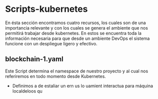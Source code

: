 <h1 id="scripts-kubernetes">Scripts-kubernetes</h1>
<p>En ésta sección encontramos cuatro recursos, los cuales son de una importancia relevante y con los cuales se genera el ambiente que nos permitirá trabajar desde kubernetes. En estos se encuentra toda la información necesaria para que desde un ambiente DevOps el sistema funcione con un despliegue ligero y efectivo.</p>
<h2 id="blockchain-1.yaml">blockchain-1.yaml</h2>
<p>Este Script determina el namespace de nuestro proyecto y al cual nos referiremos en todo momento desde Kubernetes.</p>
<ul>
<li>Definimos a  de estaliar  un ern us lo uamient interactua para  máquina localdeloos qu
